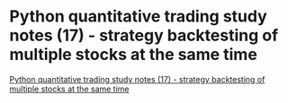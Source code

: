 # Python quantitative trading study notes (17) - strategy backtesting of multiple stocks at the same time
[Python quantitative trading study notes (17) - strategy backtesting of multiple stocks at the same time](https://aiwithcloud.com/2022/09/19/python_quantitative_trading_study_notes_17___strategy_backtesting_of_multiple_stocks_at_the_same_time/)